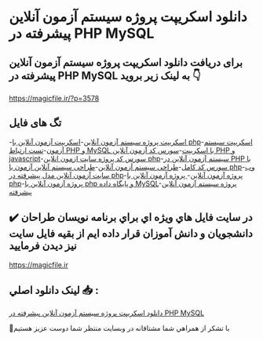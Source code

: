 # دانلود اسکریپت پروژه سیستم آزمون آنلاین پیشرفته در PHP MySQL

## برای دریافت دانلود اسکریپت پروژه سیستم آزمون آنلاین پیشرفته در PHP MySQL به لینک زیر بروید 👇

https://magicfile.ir/?p=3578

## تگ های فایل

-[اسکریپت پروژه سیستم آزمون آنلاین](https://magicfile.ir/product/%d8%a7%d8%b3%da%a9%d8%b1%db%8c%d9%be%d8%aa-%d9%be%d8%b1%d9%88%da%98%d9%87-%d8%b3%db%8c%d8%b3%d8%aa%d9%85-%d8%a2%d8%b2%d9%85%d9%88%d9%86-%d8%a2%d9%86%d9%84%d8%a7%db%8c%d9%86-%d9%be%db%8c%d8%b4%d8%b1%d9%81%d8%aa%d9%87-%d8%af%d8%b1-php-mysql/)-[اسکریپت آزمون آنلاین با php](https://magicfile.ir/product/%d8%a7%d8%b3%da%a9%d8%b1%db%8c%d9%be%d8%aa-%d9%be%d8%b1%d9%88%da%98%d9%87-%d8%b3%db%8c%d8%b3%d8%aa%d9%85-%d8%a2%d8%b2%d9%85%d9%88%d9%86-%d8%a2%d9%86%d9%84%d8%a7%db%8c%d9%86-%d9%be%db%8c%d8%b4%d8%b1%d9%81%d8%aa%d9%87-%d8%af%d8%b1-php-mysql/)-[اسکریپت سیستم آزمون](https://magicfile.ir/product/%d8%a7%d8%b3%da%a9%d8%b1%db%8c%d9%be%d8%aa-%d9%be%d8%b1%d9%88%da%98%d9%87-%d8%b3%db%8c%d8%b3%d8%aa%d9%85-%d8%a2%d8%b2%d9%85%d9%88%d9%86-%d8%a2%d9%86%d9%84%d8%a7%db%8c%d9%86-%d9%be%db%8c%d8%b4%d8%b1%d9%81%d8%aa%d9%87-%d8%af%d8%b1-php-mysql/)-[تست ارتباط PHP و MySQL با اسکریپت](https://magicfile.ir/product/%d8%a7%d8%b3%da%a9%d8%b1%db%8c%d9%be%d8%aa-%d9%be%d8%b1%d9%88%da%98%d9%87-%d8%b3%db%8c%d8%b3%d8%aa%d9%85-%d8%a2%d8%b2%d9%85%d9%88%d9%86-%d8%a2%d9%86%d9%84%d8%a7%db%8c%d9%86-%d9%be%db%8c%d8%b4%d8%b1%d9%81%d8%aa%d9%87-%d8%af%d8%b1-php-mysql/)-[سورس کد آزمون آنلاین PHP و javascript](https://magicfile.ir/product/%d8%a7%d8%b3%da%a9%d8%b1%db%8c%d9%be%d8%aa-%d9%be%d8%b1%d9%88%da%98%d9%87-%d8%b3%db%8c%d8%b3%d8%aa%d9%85-%d8%a2%d8%b2%d9%85%d9%88%d9%86-%d8%a2%d9%86%d9%84%d8%a7%db%8c%d9%86-%d9%be%db%8c%d8%b4%d8%b1%d9%81%d8%aa%d9%87-%d8%af%d8%b1-php-mysql/)-[سورس کد پروژه سایت ازمون انلاین php](https://magicfile.ir/product/%d8%a7%d8%b3%da%a9%d8%b1%db%8c%d9%be%d8%aa-%d9%be%d8%b1%d9%88%da%98%d9%87-%d8%b3%db%8c%d8%b3%d8%aa%d9%85-%d8%a2%d8%b2%d9%85%d9%88%d9%86-%d8%a2%d9%86%d9%84%d8%a7%db%8c%d9%86-%d9%be%db%8c%d8%b4%d8%b1%d9%81%d8%aa%d9%87-%d8%af%d8%b1-php-mysql/)-[سیستم آزمون آنلاین در PHP با سورس کد کامل](https://magicfile.ir/product/%d8%a7%d8%b3%da%a9%d8%b1%db%8c%d9%be%d8%aa-%d9%be%d8%b1%d9%88%da%98%d9%87-%d8%b3%db%8c%d8%b3%d8%aa%d9%85-%d8%a2%d8%b2%d9%85%d9%88%d9%86-%d8%a2%d9%86%d9%84%d8%a7%db%8c%d9%86-%d9%be%db%8c%d8%b4%d8%b1%d9%81%d8%aa%d9%87-%d8%af%d8%b1-php-mysql/)-[طراحی سیستم آزمون آنلاین](https://magicfile.ir/product/%d8%a7%d8%b3%da%a9%d8%b1%db%8c%d9%be%d8%aa-%d9%be%d8%b1%d9%88%da%98%d9%87-%d8%b3%db%8c%d8%b3%d8%aa%d9%85-%d8%a2%d8%b2%d9%85%d9%88%d9%86-%d8%a2%d9%86%d9%84%d8%a7%db%8c%d9%86-%d9%be%db%8c%d8%b4%d8%b1%d9%81%d8%aa%d9%87-%d8%af%d8%b1-php-mysql/)-[طراحی سیستم آنلاین آزمون با php](https://magicfile.ir/product/%d8%a7%d8%b3%da%a9%d8%b1%db%8c%d9%be%d8%aa-%d9%be%d8%b1%d9%88%da%98%d9%87-%d8%b3%db%8c%d8%b3%d8%aa%d9%85-%d8%a2%d8%b2%d9%85%d9%88%d9%86-%d8%a2%d9%86%d9%84%d8%a7%db%8c%d9%86-%d9%be%db%8c%d8%b4%d8%b1%d9%81%d8%aa%d9%87-%d8%af%d8%b1-php-mysql/)-[وب سایت آزمون آنلاین مدل پیشرفته در php](https://magicfile.ir/product/%d8%a7%d8%b3%da%a9%d8%b1%db%8c%d9%be%d8%aa-%d9%be%d8%b1%d9%88%da%98%d9%87-%d8%b3%db%8c%d8%b3%d8%aa%d9%85-%d8%a2%d8%b2%d9%85%d9%88%d9%86-%d8%a2%d9%86%d9%84%d8%a7%db%8c%d9%86-%d9%be%db%8c%d8%b4%d8%b1%d9%81%d8%aa%d9%87-%d8%af%d8%b1-php-mysql/)-[پروژه آزمون آنلاین](https://magicfile.ir/product/%d8%a7%d8%b3%da%a9%d8%b1%db%8c%d9%be%d8%aa-%d9%be%d8%b1%d9%88%da%98%d9%87-%d8%b3%db%8c%d8%b3%d8%aa%d9%85-%d8%a2%d8%b2%d9%85%d9%88%d9%86-%d8%a2%d9%86%d9%84%d8%a7%db%8c%d9%86-%d9%be%db%8c%d8%b4%d8%b1%d9%81%d8%aa%d9%87-%d8%af%d8%b1-php-mysql/)-[ پروژه آزمون آنلاین با php](https://magicfile.ir/product/%d8%a7%d8%b3%da%a9%d8%b1%db%8c%d9%be%d8%aa-%d9%be%d8%b1%d9%88%da%98%d9%87-%d8%b3%db%8c%d8%b3%d8%aa%d9%85-%d8%a2%d8%b2%d9%85%d9%88%d9%86-%d8%a2%d9%86%d9%84%d8%a7%db%8c%d9%86-%d9%be%db%8c%d8%b4%d8%b1%d9%81%d8%aa%d9%87-%d8%af%d8%b1-php-mysql/)-[پروژه آزمون آنلاین با php و پایگاه داده MySQL](https://magicfile.ir/product/%d8%a7%d8%b3%da%a9%d8%b1%db%8c%d9%be%d8%aa-%d9%be%d8%b1%d9%88%da%98%d9%87-%d8%b3%db%8c%d8%b3%d8%aa%d9%85-%d8%a2%d8%b2%d9%85%d9%88%d9%86-%d8%a2%d9%86%d9%84%d8%a7%db%8c%d9%86-%d9%be%db%8c%d8%b4%d8%b1%d9%81%d8%aa%d9%87-%d8%af%d8%b1-php-mysql/)-[پروژه سیستم آزمون آنلاین پیشرفته](https://magicfile.ir/product/%d8%a7%d8%b3%da%a9%d8%b1%db%8c%d9%be%d8%aa-%d9%be%d8%b1%d9%88%da%98%d9%87-%d8%b3%db%8c%d8%b3%d8%aa%d9%85-%d8%a2%d8%b2%d9%85%d9%88%d9%86-%d8%a2%d9%86%d9%84%d8%a7%db%8c%d9%86-%d9%be%db%8c%d8%b4%d8%b1%d9%81%d8%aa%d9%87-%d8%af%d8%b1-php-mysql/)

## ✔️ در سايت فايل هاي ويژه اي براي برنامه نويسان طراحان دانشجويان و دانش آموزان قرار داده ايم از بقيه فايل سايت نيز ديدن فرماييد

https://magicfile.ir


## لينک دانلود اصلي 📥 :

[دانلود اسکریپت پروژه سیستم آزمون آنلاین پیشرفته در PHP MySQL](https://magicfile.ir/product/%d8%a7%d8%b3%da%a9%d8%b1%db%8c%d9%be%d8%aa-%d9%be%d8%b1%d9%88%da%98%d9%87-%d8%b3%db%8c%d8%b3%d8%aa%d9%85-%d8%a2%d8%b2%d9%85%d9%88%d9%86-%d8%a2%d9%86%d9%84%d8%a7%db%8c%d9%86-%d9%be%db%8c%d8%b4%d8%b1%d9%81%d8%aa%d9%87-%d8%af%d8%b1-php-mysql/) 


🙏با تشکر از همراهي شما مشتاقانه در وبسایت منتظر شما دوست عزیز هستیم

